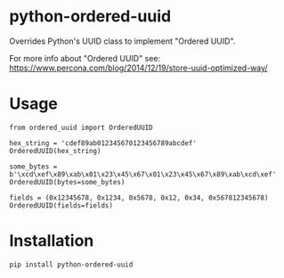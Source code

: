 # python-ordered-uuid

Overrides Python's UUID class to implement "Ordered UUID".

For more info about "Ordered UUID" see: https://www.percona.com/blog/2014/12/19/store-uuid-optimized-way/


Usage
=====

    from ordered_uuid import OrderedUUID

    hex_string = 'cdef89ab012345670123456789abcdef'
    OrderedUUID(hex_string)

    some_bytes = b'\xcd\xef\x89\xab\x01\x23\x45\x67\x01\x23\x45\x67\x89\xab\xcd\xef'
    OrderedUUID(bytes=some_bytes)

    fields = (0x12345678, 0x1234, 0x5678, 0x12, 0x34, 0x567812345678)
    OrderedUUID(fields=fields)


Installation
============

    pip install python-ordered-uuid
